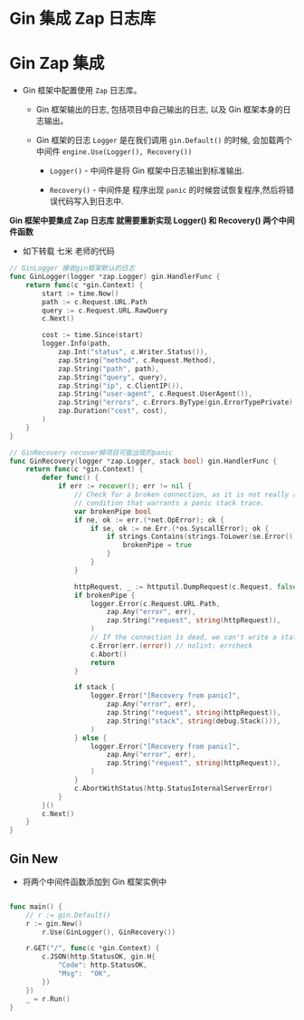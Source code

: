 # Gin 集成 Zap 日志库


# Gin Zap 集成


* Gin 框架中配置使用 `Zap` 日志库。

  * Gin 框架输出的日志, 包括项目中自己输出的日志, 以及 Gin 框架本身的日志输出。

  * Gin 框架的日志 `Logger` 是在我们调用 `gin.Default()` 的时候, 会加载两个中间件 `engine.Use(Logger(), Recovery())` 

    * `Logger()` - 中间件是将 Gin 框架中日志输出到标准输出.

    * `Recovery()` - 中间件是 程序出现 `panic` 的时候尝试恢复程序,然后将错误代码写入到日志中.


**Gin 框架中要集成 Zap 日志库 就需要重新实现 Logger() 和 Recovery() 两个中间件函数**


* 如下转载 七米 老师的代码

```go
// GinLogger 接收gin框架默认的日志
func GinLogger(logger *zap.Logger) gin.HandlerFunc {
	return func(c *gin.Context) {
		start := time.Now()
		path := c.Request.URL.Path
		query := c.Request.URL.RawQuery
		c.Next()

		cost := time.Since(start)
		logger.Info(path,
			zap.Int("status", c.Writer.Status()),
			zap.String("method", c.Request.Method),
			zap.String("path", path),
			zap.String("query", query),
			zap.String("ip", c.ClientIP()),
			zap.String("user-agent", c.Request.UserAgent()),
			zap.String("errors", c.Errors.ByType(gin.ErrorTypePrivate).String()),
			zap.Duration("cost", cost),
		)
	}
}

// GinRecovery recover掉项目可能出现的panic
func GinRecovery(logger *zap.Logger, stack bool) gin.HandlerFunc {
	return func(c *gin.Context) {
		defer func() {
			if err := recover(); err != nil {
				// Check for a broken connection, as it is not really a
				// condition that warrants a panic stack trace.
				var brokenPipe bool
				if ne, ok := err.(*net.OpError); ok {
					if se, ok := ne.Err.(*os.SyscallError); ok {
						if strings.Contains(strings.ToLower(se.Error()), "broken pipe") || strings.Contains(strings.ToLower(se.Error()), "connection reset by peer") {
							brokenPipe = true
						}
					}
				}

				httpRequest, _ := httputil.DumpRequest(c.Request, false)
				if brokenPipe {
					logger.Error(c.Request.URL.Path,
						zap.Any("error", err),
						zap.String("request", string(httpRequest)),
					)
					// If the connection is dead, we can't write a status to it.
					c.Error(err.(error)) // nolint: errcheck
					c.Abort()
					return
				}

				if stack {
					logger.Error("[Recovery from panic]",
						zap.Any("error", err),
						zap.String("request", string(httpRequest)),
						zap.String("stack", string(debug.Stack())),
					)
				} else {
					logger.Error("[Recovery from panic]",
						zap.Any("error", err),
						zap.String("request", string(httpRequest)),
					)
				}
				c.AbortWithStatus(http.StatusInternalServerError)
			}
		}()
		c.Next()
	}
}
```





## Gin New

* 将两个中间件函数添加到 Gin 框架实例中


```go

func main() {
	// r := gin.Default()
	r := gin.New()
        r.Use(GinLogger(), GinRecovery())

	r.GET("/", func(c *gin.Context) {
		c.JSON(http.StatusOK, gin.H{
			"Code": http.StatusOK,
			"Msg":  "OK",
		})
	})
	_ = r.Run()
}

```



 

